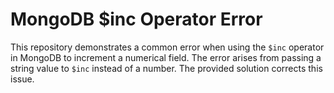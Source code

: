 # MongoDB $inc Operator Error

This repository demonstrates a common error when using the `$inc` operator in MongoDB to increment a numerical field.  The error arises from passing a string value to `$inc` instead of a number.  The provided solution corrects this issue.